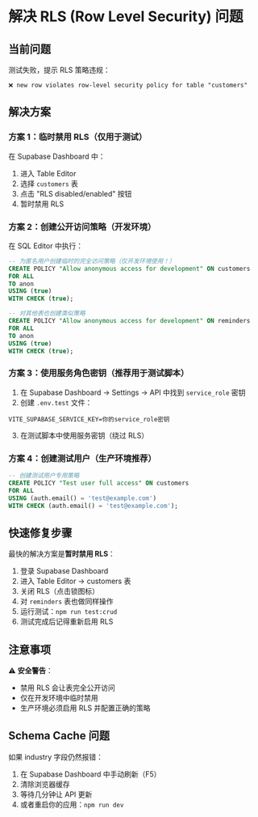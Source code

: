 # 解决 RLS (Row Level Security) 问题

## 当前问题
测试失败，提示 RLS 策略违规：
```
❌ new row violates row-level security policy for table "customers"
```

## 解决方案

### 方案 1：临时禁用 RLS（仅用于测试）

在 Supabase Dashboard 中：
1. 进入 Table Editor
2. 选择 `customers` 表
3. 点击 "RLS disabled/enabled" 按钮
4. 暂时禁用 RLS

### 方案 2：创建公开访问策略（开发环境）

在 SQL Editor 中执行：
```sql
-- 为匿名用户创建临时的完全访问策略（仅开发环境使用！）
CREATE POLICY "Allow anonymous access for development" ON customers
FOR ALL
TO anon
USING (true)
WITH CHECK (true);

-- 对其他表也创建类似策略
CREATE POLICY "Allow anonymous access for development" ON reminders
FOR ALL
TO anon
USING (true)
WITH CHECK (true);
```

### 方案 3：使用服务角色密钥（推荐用于测试脚本）

1. 在 Supabase Dashboard → Settings → API 中找到 `service_role` 密钥
2. 创建 `.env.test` 文件：
```
VITE_SUPABASE_SERVICE_KEY=你的service_role密钥
```
3. 在测试脚本中使用服务密钥（绕过 RLS）

### 方案 4：创建测试用户（生产环境推荐）

```sql
-- 创建测试用户专用策略
CREATE POLICY "Test user full access" ON customers
FOR ALL
USING (auth.email() = 'test@example.com')
WITH CHECK (auth.email() = 'test@example.com');
```

## 快速修复步骤

最快的解决方案是**暂时禁用 RLS**：

1. 登录 Supabase Dashboard
2. 进入 Table Editor → customers 表
3. 关闭 RLS（点击锁图标）
4. 对 `reminders` 表也做同样操作
5. 运行测试：`npm run test:crud`
6. 测试完成后记得重新启用 RLS

## 注意事项

⚠️ **安全警告**：
- 禁用 RLS 会让表完全公开访问
- 仅在开发环境中临时禁用
- 生产环境必须启用 RLS 并配置正确的策略

## Schema Cache 问题

如果 industry 字段仍然报错：
1. 在 Supabase Dashboard 中手动刷新（F5）
2. 清除浏览器缓存
3. 等待几分钟让 API 更新
4. 或者重启你的应用：`npm run dev`